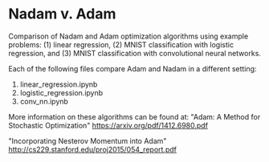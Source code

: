 # Nadam v. Adam
Comparison of Nadam and Adam optimization algorithms using example problems: (1) linear regression, (2) MNIST classification with logistic regression, and (3) MNIST classification with convolutional neural networks.

Each of the following files compare Adam and Nadam in a different setting:
1) linear_regression.ipynb
2) logistic_regression.ipynb
3) conv_nn.ipynb


More information on these algorithms can be found at:
"Adam: A Method for Stochastic Optimization"
https://arxiv.org/pdf/1412.6980.pdf

"Incorporating Nesterov Momentum into Adam" 
http://cs229.stanford.edu/proj2015/054_report.pdf
